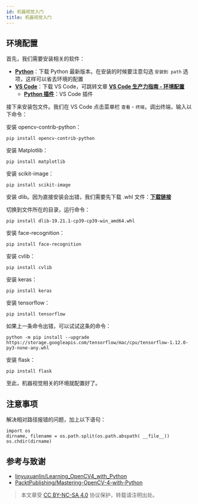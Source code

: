 ```yaml
---
id: 机器视觉入门
title: 机器视觉入门
---
```


## 环境配置

首先，我们需要安装相关的软件：

- [**Python**](https://www.python.org/downloads/)：下载 Python 最新版本。在安装的时候要注意勾选 `安装到 path` 选项，这样可以省去环境的配置
- [**VS Code**](https://code.visualstudio.com/)：下载 VS Code，可跳转文章 [**VS Code 生产力指南 - 环境配置**](https://wiki-power.com/VSCode%E7%94%9F%E4%BA%A7%E5%8A%9B%E6%8C%87%E5%8D%97-%E7%8E%AF%E5%A2%83%E9%85%8D%E7%BD%AE)
  - [**Python 插件**](https://marketplace.visualstudio.com/items?itemName=ms-python.python)：VS Code 插件

接下来安装包文件。我们在 VS Code 点击菜单栏 `查看` - `终端`，调出终端，输入以下命令：

安装 opencv-contrib-python：

```shell
pip install opencv-contrib-python
```

安装 Matplotlib：

```shell
pip install matplotlib
```

安装 scikit-image：

```shell
pip install scikit-image
```

安装 dlib。因为直接安装会出错，我们需要先下载 .whl 文件：[**下载链接**](https://cdn.jsdelivr.net/gh/linyuxuanlin/File-host/software-development/dlib-19.21.1-cp39-cp39-win_amd64.whl)

切换到文件所在的目录，运行命令：

```shell
pip install dlib-19.21.1-cp39-cp39-win_amd64.whl
```

安装 face-recognition：

```shell
pip install face-recognition
```

安装 cvlib：

```shell
pip install cvlib
```

安装 keras：

```shell
pip install keras
```

安装 tensorflow：

```shell
pip install tensorflow
```

如果上一条命令出错，可以试试这条的命令：

```
python -m pip install --upgrade https://storage.googleapis.com/tensorflow/mac/cpu/tensorflow-1.12.0-py3-none-any.whl
```

安装 flask：

```shell
pip install flask
```

至此，机器视觉相关的环境就配置好了。

## 注意事项

解决相对路径报错的问题，加上以下语句：

```shell
import os
dirname, filename = os.path.split(os.path.abspath( __file__))
os.chdir(dirname)
```

## 参考与致谢

- [linyuxuanlin/Learning_OpenCV4_with_Python](https://github.com/linyuxuanlin/Learning_OpenCV4_with_Python)
- [PacktPublishing/Mastering-OpenCV-4-with-Python](https://github.com/PacktPublishing/Mastering-OpenCV-4-with-Python)

 > 本文章受 [CC BY-NC-SA 4.0](https://creativecommons.org/licenses/by/4.0/deed.zh) 协议保护，转载请注明出处。
